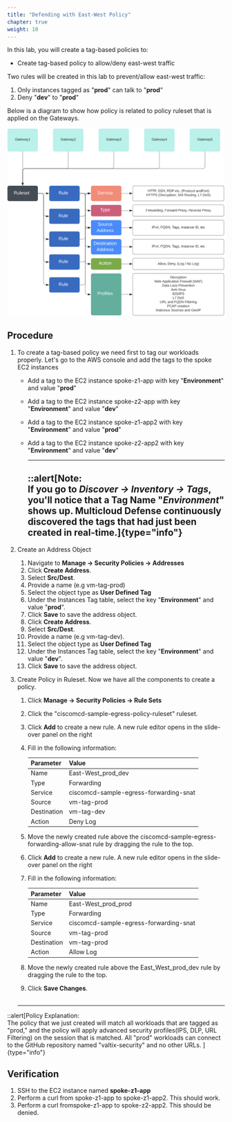 ```yaml
---
title: "Defending with East-West Policy"
chapter: true
weight: 10
---
```



In this lab, you will create a tag-based policies to:

  * Create tag-based policy to allow/deny east-west traffic


Two rules will be created in this lab to prevent/allow east-west traffic:

  1. Only instances tagged as "**prod**" can talk to "**prod**"
  2. Deny "**dev**" to "**prod**"
         
Below is a diagram to show how policy is related to policy ruleset that is applied on the Gateways.

![Ruleset](/static/16-lab/ruleset.png)


## Procedure

1. To create a tag-based policy we need first to tag our workloads properly. Let's go to the AWS console and add the tags to the spoke EC2 instances

   * Add a tag to the EC2 instance spoke-z1-app with key "**Environment**" and value "**prod**"
   * Add a tag to the EC2 instance spoke-z2-app with key "**Environment**" and value "**dev**"
   * Add a tag to the EC2 instance spoke-z1-app2 with key "**Environment**" and value "**prod**"
   * Add a tag to the EC2 instance spoke-z2-app2 with key "**Environment**" and value "**dev**"

     ---
     ::alert[**Note:**<br> If you go to *Discover -> Inventory -> Tags*, you'll notice that a Tag Name "*Environment*" shows up. Multicloud Defense continuously discovered the tags that had just been created in real-time.]{type="info"}
     ---
2. Create an Address Object

	1. Navigate to **Manage -> Security Policies -> Addresses**
	2. Click **Create Address**.
	3. Select **Src/Dest**.
	4. Provide a name (e.g vm-tag-prod)
	5. Select the object type as **User Defined Tag**
	6. Under the Instances Tag table, select the key "**Environment**" and value "**prod**".
	7. Click **Save** to save the address object.
	8. Click **Create Address**.
	9. Select **Src/Dest**.
	10. Provide a name (e.g vm-tag-dev).
	11. Select the object type as **User Defined Tag**
	12. Under the Instances Tag table, select the key "**Environment**" and value "**dev**".
	13. Click **Save** to save the address object.

3. Create Policy in Ruleset. Now we have all the components to create a policy. 
	1. Click **Manage -> Security Policies -> Rule Sets**
	2. Click the "ciscomcd-sample-egress-policy-ruleset" ruleset.
	3. Click **Add** to create a new rule.  A new rule editor opens in the slide-over panel on the right
	4. Fill in the following information:

     	Parameter| Value
     	---------|------
     	Name | East-West_prod_dev
     	Type | Forwarding
     	Service | ciscomcd-sample-egress-forwarding-snat
     	Source | vm-tag-prod
     	Destination | vm-tag-dev
     	Action | Deny Log
     	

	5. Move the newly created rule above the ciscomcd-sample-egress-forwarding-allow-snat rule by dragging the rule to the top.
	6. Click **Add** to create a new rule.  A new rule editor opens in the slide-over panel on the right
	7. Fill in the following information:

     	Parameter| Value
     	---------|------
     	Name | East-West_prod_prod
     	Type | Forwarding
     	Service | ciscomcd-sample-egress-forwarding-snat
     	Source | vm-tag-prod
     	Destination | vm-tag-prod
     	Action | Allow Log

	8. Move the newly created rule above the East_West_prod_dev rule by dragging the rule to the top.
	9. Click **Save Changes**.
<br><br>

      --- 
::alert[Policy Explanation: <br>The policy that we just created will match all workloads that are tagged as "prod," and the policy will apply advanced security profiles(IPS, DLP, URL Filtering) on the session that is matched. All "prod" workloads can connect to the GitHub repository named "valtix-security" and no other URLs. ]{type="info"}
     
    

## Verification

1. SSH to the EC2 instance named **spoke-z1-app**
2. Perform a curl from spoke-z1-app to spoke-z1-app2. This should work.
3. Perform a curl fromspoke-z1-app to spoke-z2-app2. This should be denied.


